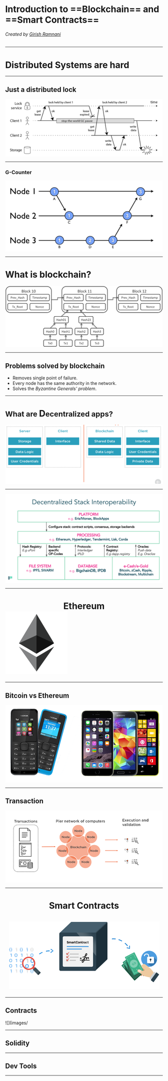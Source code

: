 <!-- $theme: gaia -->
<!-- page_number: true -->


# Introduction to  ==Blockchain== and ==Smart Contracts==


###### Created by [Girish Ramnani](https://github.com/girishramnani)

---
<!-- *template: invert -->

# Distributed Systems are hard

---

## Just a distributed lock 

![100%](images/unsafe-lock.png)


---

### G-Counter

![Image](images/G-counters.png)


---

# What is blockchain?

![blockchain](images/blockchain.png)

---

## Problems solved by blockchain

- Removes single point of failure.
- Every node has the same authority in the network.
- Solves the _Byzantine Generals' problem_.

---

# <small>What are </small>**D**<small>ecentralized apps?</small>

![dapps](images/dapps.png)

---

![100% center](images/stack.png)


---

# <center> Ethereum</center>![ethereum](images/ethereum.png)

---

## Bitcoin vs Ethereum


![vs](images/smvsfm.png)

---


## Transaction

![](images/working.png)

---

# <center>Smart Contracts <br/><br/> ![](images/smart-contracts.png)</center>


---

## Contracts

![](images/

---

## Solidity

---

## Dev Tools

---